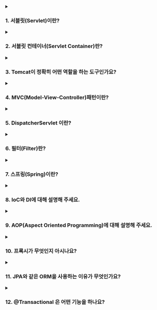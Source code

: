 <!--
<details>
  <summary><h3></h3></summary>

  ---

  <details>
    <summary></summary>
  </details>
</details> 
-->

<details>
  <summary><h3>1. 서블릿(Servlet)이란?</h3></summary>

  - 서블릿은 서버 측에서 실행되어 클라이언트의 요청을 처리하고 그 결과를 반환하는 Java 클래스입니다. 
  - 웹 서버(WS) 내에서 동작하며, 동적인 웹 페이지나 웹 애플리케이션을 생성하는데 사용됩니다. 

  ---
  
  <details>
    <summary>서블릿 생명주기에 대해 설명해주세요.</summary>

    - init():
      - 클라이언트의 요청이 들어오면 컨테이너는 해당 서블릿이 메모리에 올라와있는지 확인하고, 없을 경우 init() 메서드를 통해 메모리에 적재합니다.
      - 처음 한 번만 실행되고 서블릿의 모든 쓰레드에서 공통적으로 사용해야 한다면 오버라이딩해서 구현하면 됩니다.
    - service():
      - 클라이언트의 요청이 들어왔을 때, service() 메서드를 통해 요청에 대한 응답이 doGet()과 doPost()로 나뉘며 HttpServletRequest와 HttpServletResponse 객체가 제공됩니다.
      - 즉, 실질적으로 요청에 대한 처리를 수행하는 곳입니다.
    - destroy():
      - 컨테이너가 서블릿에 종료 요청을 하면 발생되는 메서드로, 서블릿의 처리가 모두 끝났을 때 발생합니다.
  </details>
  <details>
    <summary>서블릿 동작과정에 대해 설명해주세요.</summary>
    
    1. 사용자가 URL을 통해 요청을 보내면, 웹 서버는 이 요청을 서블릿 컨테이너에 전달합니다. 
    2. Servlet Container는 HttpServletRequest와 HttpServletResponse 객체를 생성합니다.
    3. 서블릿 컨테이너는 web.xml을 기반으로 요청을 처리할 서블릿을 찾아 실행합니다.
    4. 서블릿은 요청을 처리한 후 응답을 생성합니다.
    5. 서블릿 컨테이너는 이 응답을 웹 서버에 전달하고, 웹 서버는 이를 사용자에게 반환합니다.
  </details>  
  <details>
    <summary>서블릿의 경우 멀티 쓰레드 환경에서 어떻게 동작하는지 알려주세요.</summary>

    서블릿은 클라이언트의 요청이 들어올 때마다 새로운 쓰레드를 생성하여 처리합니다. 
    이는 서블릿 컨테이너가 관리하며, 이렇게 되면 각 쓰레드가 독립적으로 동작하기 때문에 한 사용자의 요청 처리가 다른 사용자의 요청 처리에 영향을 주지 않습니다. 
    이러한 특성으로 인해 서블릿은 멀티 쓰레드 환경에서 병렬 처리가 가능하며, 이를 통해 서버의 부하를 줄이고 처리 성능을 향상시킬 수 있습니다.
    하지만 멀티 쓰레드 환경에서는 공유 자원에 대한 동시 접근을 주의해야 합니다. 
    서블릿 인스턴스는 싱글톤으로 관리되기 때문에, 멤버 변수 등의 공유 자원을 쓰레드 간에 공유하게 됩니다. 
    따라서 동기화 문제를 방지하기 위해 서블릿의 멤버 변수를 사용하는 것은 추천하지 않습니다.
  </details>
</details>

<details>
  <summary><h3>2. 서블릿 컨테이너(Servlet Container)란?</h3></summary>

  - 톰캣처럼 서블릿을 지원하는 WAS로 서블릿의 생명주기를 관리하는 컴포넌트입니다. (WAS 내에 서블릿 컨테이너가 포함된다.)
  - 즉, 서블릿의 생성, 초기화, 호출, 소멸 등의 과정을 관리하며, 요청과 응답 객체를 생성하여 서블릿에 전달합니다.
  - 정리하면, 서블릿을 관리해주는 컨테이너로 클라이언트의 요청을 받아 응답할 수 있게 WS와 소켓으로 통신하는 역할을 합니다.

  ---

  <details>
    <summary>서블릿 컨테이너의 역할에 대해 설명해주세요.</summary>

    - 생명 주기 관리: 
      - 서블릿 컨테이너는 서블릿의 전체 생명 주기를 관리합니다. 
      - 이에는 서블릿의 로딩과 초기화, 요청 처리, 그리고 서블릿의 종료 등이 포함됩니다. 
      - 서블릿은 요청이 들어올 때마다 새로운 쓰레드를 생성하여 처리하므로, 이런 쓰레드 관리 역시 서블릿 컨테이너의 역할입니다.
    - 통신 지원: 
      - 서블릿 컨테이너는 HTTP 등의 프로토콜을 통해 클라이언트의 요청을 받아 서블릿에 전달하고, 서블릿의 처리 결과를 클라이언트에게 반환하는 역할을 합니다. 
      - 이를 통해 개발자는 복잡한 통신 관련 코드를 작성하지 않고도 웹 서비스를 개발할 수 있습니다.
    - 멀티 쓰레딩 지원: 
      - 서블릿 컨테이너는 클라이언트의 각 요청을 별도의 쓰레드에서 처리합니다. 
      - 이를 통해 여러 사용자의 요청을 동시에 처리할 수 있습니다.
    - 보안 관리: 
      - 서블릿 컨테이너는 웹 애플리케이션의 보안을 관리합니다. 
      - 이에는 인증, 권한 체크 등의 기능이 포함됩니다.
    - JSP 지원: 
        - 서블릿 컨테이너는 JSP 페이지를 서블릿으로 변환하고 실행하는 기능을 제공합니다. 
        - 이를 통해 동적인 웹 페이지를 쉽게 구현할 수 있습니다.
        
    따라서 서블릿 컨테이너는 웹 서버와 서블릿 사이에서 중추적인 역할을 수행하며, 
    서블릿의 생명 주기 관리, 통신 지원, 멀티 쓰레딩, 보안, JSP 지원 등의 기능을 제공합니다.
  </details>
</details> 

<details>
  <summary><h3>3. Tomcat이 정확히 어떤 역할을 하는 도구인가요?</h3></summary>

   - 웹 컨테이너(서블릿 컨테이너)와 웹 서버의 기능을 제공하는 웹 애플리케이션(WAS)입니다. 
   - 웹 서버로서의 역할로는 정적인 페이지를 사용자에게 제공하고, 서블릿 컨테이너로서의 역할로는 JSP(Java Server Pages)와 서블릿의 실행 환경을 제공합니다. 
   - 즉, 클라이언트의 요청을 받아 해당하는 동적 컨텐츠를 생성하고 응답을 반환하는 역할을 합니다.

  ---

  <details>
    <summary>톰캣 동작과정에 대해 설명해주세요.</summary>

    1) 클라이언트로부터 HTTP 요청이 들어오면, 톰캣은 Connector를 통해 이 요청을 받습니다. 
    2) Connector는 요청을 처리하기 위한 새로운 쓰레드를 생성하고, 요청 정보를 바탕으로 HttpRequest, HttpResponse 객체를 생성합니다. 
    3) 생성된 HttpRequest 객체는 Engine으로 전달되어 적절한 Context에 요청을 라우팅합니다. 
    4) Context는 요청 URI를 기반으로 적절한 Servlet을 찾습니다. 
    5) 찾아진 Servlet은 요청을 처리하고 그 결과를 HttpResponse 객체에 채워넣습니다. 
    6) 이렇게 생성된 HttpResponse 객체는 다시 Connector를 통해 클라이언트에게 전달됩니다.
  </details>
  <details>
    <summary>Spring 환경에서 tomcat 에 request 가 들어왔을 때 RequestMapping 에 도달하기까지 과정을 설명해주세요.</summary>

     1) 톰캣은 클라이언트의 요청을 받아 새로운 쓰레드를 생성하고, HttpServletRequest와 HttpServletResponse 객체를 생성합니다. 
     2) 스프링의 DispatcherServlet에 이 두 객체를 전달합니다. 
     3) DispatcherServlet은 HandlerMapping에게 이 요청을 처리할 Handler를 물어봅니다. 
     4) HandlerMapping은 요청의 URI, HTTP 메서드 등을 기준으로 @RequestMapping이 붙은 적절한 메서드를 찾아 반환합니다. 
     5) DispatcherServlet은 반환받은 Handler를 실행시킵니다. 이때 Handler는 대부분의 경우 @RequestMapping이 붙은 컨트롤러의 메서드가 됩니다.
  </details>
  <details>
    <summary>내장 톰캣과 외장 톰캣은 어떤식으로 구성되어 활용되나요?</summary>

    - 내장 톰캣: 
      - 스프링 부트 애플리케이션에 포함되어 있는 톰캣입니다. 
      - 애플리케이션이 시작될 때 톰캣 서버도 함께 시작되며, 애플리케이션이 종료될 때 톰캣 서버도 함께 종료됩니다. 
    - 외장 톰캣: 
      - 별도로 설치되어 있는 톰캣으로, WAR 파일 등을 배포하여 사용합니다. 
      - 서버의 시작과 종료는 별도로 관리되며, 여러 개의 애플리케이션을 한 서버에서 동작시킬 수 있습니다.
  </details>
  <details>
    <summary>내장 톰캣과 외장 톰캣의 차이점에 대해서 아는대로 설명해주세요.</summary>

    - 배포 방식:
      - 내장 톰캣: 애플리케이션과 함께 패키징되어 배포되며, JAR 파일 형태로 간편하게 배포할 수 있습니다. 
      - 외장 톰캣: WAR 파일 형태로 애플리케이션을 톰캣 서버에 배포해야 합니다. 
    - 운영 환경: 
      - 내장 톰캣: 애플리케이션마다 독립적인 서버를 가지므로 서로 영향을 주지 않습니다. 
      - 외장 톰캣: 여러 애플리케이션을 한 서버에서 운영하므로 서로 영향을 줄 수 있습니다. 
    - 관리: 
      - 내장 톰캣: 애플리케이션과 함께 시작되고 종료되므로 관리가 간편합니다. 
      - 외장 톰캣: 서버의 시작과 종료, 설정 등을 별도로 관리해야 합니다.
  </details>
  <details>
    <summary>혹시 Netty에 대해 들어보셨나요? 무엇인가요?</summary>
    
    Netty는 자바 네트워크 프로그래밍 라이브러리로, 비동기 이벤트 주도 네트워크 애플리케이션을 쉽게 개발할 수 있게 설계되었습니다.
    Netty를 사용하면 TCP/UDP 소켓 서버와 클라이언트, HTTP/HTTPS 서버와 클라이언트 등을 쉽게 구현할 수 있습니다. 
    또한, 네트워크 프로그래밍에서 발생할 수 있는 다양한 이슈들(예: 접속 수락, 메시지 읽기/쓰기, 에러 처리 등)을 효율적으로 처리할 수 있습니다.
  </details>
  <details>
    <summary>왜 Netty란 것을 사용할까요?</summary>

    1. 효율적인 리소스 관리: Netty는 비동기 이벤트 주도 모델을 사용하여 리소스를 효율적으로 관리하여 높은 동시 접속 처리 성능을 제공합니다.
    2. 쉬운 프로그래밍 모델: 복잡한 네트워크 프로그래밍을 보다 쉽게 구현할 수 있도록 도와줍니다.
    3. 높은 확장성: 다양한 프로토콜을 지원하며, 사용자가 직접 프로토콜을 구현할 수 있도록 지원합니다.
  </details>
</details>

<details>
  <summary><h3>4. MVC(Model-View-Controller)패턴이란?</h3></summary>
  
  MVC 패턴은 애플리케이션을 세 가지 역할로 구분한 개발 방법론입니다. 
  - Model: 애플리케이션의 정보, 데이터를 나타내며, 비즈니스 로직을 처리합니다.
  - View: 사용자에게 보여지는 화면입니다. Model이 처리한 데이터를 사용자에게 보여주는 역할을 합니다.
  - Controller: 사용자의 입력을 받아 Model에 작업을 지시하고, 그 결과를 View에 반영하여 사용자에게 전달하는 역할을 합니다.
  
  ---

  <details>
    <summary>Spring MVC란 무엇인가요?</summary>

    - Spring MVC는 Spring Framework의 일부로서, 웹 애플리케이션 제작을 위한 MVC 패턴 기반의 프레임워크입니다. 
    - Spring MVC는 웹 요청을 처리하고 응답을 생성하는 데 필요한 여러 기능을 제공합니다. 
    - 이에는 요청 매핑, 데이터 바인딩, 유효성 검사, 페이지 이동 등이 포함됩니다. 
  </details>
  <details>
    <summary>MVC1이랑 MVC2 패턴 차이에 대해 설명해주세요.</summary>

    Spring MVC1과 Spring MVC2는 웹 개발에 있어서 MVC 패턴을 구현하는 두 가지 방법입니다. 
    - Spring MVC1: 
      - 모든 요청과 응답이 JSP 페이지를 통해 처리되는 구조입니다. 
      - JSP 페이지가 Controller와 View의 역할을 모두 수행합니다. 
      - 단순한 웹 애플리케이션에 적합하나, JSP에 모든 정보가 담겨있기 때문에, 복잡한 애플리케이션에서는 코드 관리가 어렵습니다. 
    - Spring MVC2: 
      - 서블릿이 Controller 역할을, JSP가 View 역할을 수행하는 구조입니다. 
      - 즉, 요청을 하나의 컨트롤러(서블릿)가 먼저 받아서, 뷰와 모델의 중간 역할을 합니다.
      - 따라서, 컴포넌트 간 역할이 분리되어 있기 때문에, 유지보수 및 확장성이 좋아 대부분의 웹 애플리케이션은 MVC2 방식을 사용하고 있습니다.
      - 스프링에서는 디스패처 서블릿이 프론트 컨트롤러의 역할을 맡고 요청에 맞는 컨트롤러를 찾아 요청을 위임합니다.
  </details>
  <details>
    <summary>스프링 MVC 구조 흐름에 대해 과정대로 설명해보세요.</summary>

    1) 클라이언트의 요청이 들어오면, 디스패처 서블릿이 이를 가장 먼저 받습니다. 
    2) 디스패처 서블릿은 HandlerMapping에게 요청을 처리할 Handler를 물어봅니다. 
    3) HandlerMapping은 요청 URL, HTTP 메서드 등을 기준으로 적절한 Handler를 찾아 디스패처 서블릿에게 반환합니다. 
    4) 디스패처 서블릿은 반환받은 Handler를 실행시킵니다. 
    5) Handler(일반적으로 컨트롤러)는 비즈니스 로직을 처리하고 그 결과를 모델에 담아서 반환합니다. 
    6) 디스패처 서블릿은 Handler가 반환한 모델을 ViewResolver에 전달하고, 어떤 뷰를 사용할지 결정하게 합니다. 
    7) 디스패처 서블릿은 결정된 뷰를 사용해 클라이언트에게 응답을 보냅니다.

    이런 방식으로 스프링 MVC는 클라이언트의 요청을 적절한 컨트롤러에 연결하고, 그 결과를 클라이언트에게 반환하는 역할을 수행합니다.
  </details>
</details>

<details>
  <summary><h3>5. DispatcherServlet 이란?</h3></summary>
    
   - DispatcherServlet은 스프링 MVC의 핵심 컴포넌트로, 모든 클라이언트 요청을 최초로 받아들이는 프론트 컨트롤러 역할을 합니다. 
   - 요청에 따라 적절한 컨트롤러로 분배하고, 처리 결과를 사용자에게 반환하는 역할을 수행합니다.

  ---

  <details>
    <summary>Dispatcher Servlet의 동작 과정에 대해서 간단하게 설명해주세요.</summary>

    1. 클라이언트의 요청이 오면 디스패처 서블릿이 이를 가장 먼저 받습니다.
    2. 디스패처 서블릿은 HandlerMapping에게 요청을 처리할 Handler를 물어봅니다. 
    3. HandlerMapping은 요청 URL, HTTP 메서드 등을 기준으로 적절한 Handler를 찾아 디스패처 서블릿에게 반환합니다.
    4. 디스패처 서블릿은 반환받은 Handler를 실행시킵니다. 
    5. Handler(일반적으로 컨트롤러)는 비즈니스 로직을 처리하고 그 결과를 모델에 담아서 반환합니다.
    6. 디스패처 서블릿은 Handler가 반환한 모델을 ViewResolver에 전달하고, 어떤 뷰를 사용할지 결정하게 합니다.
    7. 디스패처 서블릿은 결정된 뷰를 사용해 클라이언트에게 응답을 보냅니다.
    
    이런 방식으로 디스패처 서블릿은 클라이언트의 요청을 적절한 컨트롤러에 연결하고, 그 결과를 클라이언트에게 반환하는 중심적인 역할을 수행합니다.
  </details>
  <details>
    <summary>Spring 에서 DispatcherServlet 은 왜 있어야 할까요?</summary>

    1. 프론트 컨트롤러 패턴 구현: 
      - 디스패처 서블릿은 디자인 패턴 중 하나인 프론트 컨트롤러 패턴을 구현합니다. 
      - 이 패턴은 모든 클라이언트 요청을 한 곳에서 받아 적절한 처리를 위임하는 역할을 합니다. 
      - 이를 통해 요청 처리 로직을 효율적으로 관리할 수 있게 됩니다.
    2. 요청 라우팅: 
      - 디스패처 서블릿은 클라이언트의 요청을 적절한 컨트롤러에게 전달하는 역할을 합니다. 
      - 이를 통해 요청에 따라 적절한 컨트롤러가 선택되고 실행됩니다.
    3. 뷰 렌더링: 
      - 컨트롤러의 처리 결과를 바탕으로 적절한 뷰를 선택하고 렌더링하는 역할을 합니다. 
      - 이를 통해 클라이언트에게 적절한 응답을 반환할 수 있습니다.
    4. 예외 처리: 
      - 디스패처 서블릿은 요청 처리 과정에서 발생하는 예외를 일관되게 처리합니다. 
      - 이를 통해 에러 페이지를 표시하거나 적절한 응답 코드를 반환하는 등의 예외 처리를 진행할 수 있습니다.

    따라서 DispatcherServlet은 스프링 MVC의 핵심적인 요소로서, 클라이언트의 요청 처리와 응답 반환, 예외 처리 등을 총괄하는 역할을 수행합니다. 
    이런 기능을 통해 개발자는 요청 처리 로직에 집중할 수 있게 됩니다.
    더 자세하게 설명하자면, web.xml에 맵핑되는 컨트롤러를 모두 등록해야 했는데, 현재는 디스패처 서블릿을 통해 모든 요청을 핸들링해주고 공통 작업을 처리해주면서 web.xml의 역할을 축소시켜 줬습니다.
  </details>
  <details>
    <summary>여러 요청이 들어온다고 가정할 때, DispatcherServlet은 한번에 여러 요청을 모두 받을 수 있나요?</summary>
    
    DispatcherServlet은 멀티스레드 환경에서 동작하므로 한 번에 여러 요청을 받아 처리할 수 있습니다. 
    각 요청은 별도의 스레드에서 처리되며, 이를 통해 동시에 여러 사용자의 요청을 처리할 수 있습니다.
  </details>  
  <details>
    <summary>수많은 @Controller 를 DispatcherServlet은 어떻게 구분 할까요?</summary>
    
    DispatcherServlet은 요청 URL을 분석하여 해당 요청을 처리할 @Controller를 결정합니다. 
    이는 스프링의 HandlerMapping이 수행하며, URL, HTTP 메서드, 요청 파라미터 등을 기반으로 적절한 컨트롤러를 찾습니다.
  </details>
  <details>
    <summary>handlerAdapter 는 무엇인가요? (답변 미작성)</summary>
  </details>
  <details>
    <summary>handlerMapping 는 무엇인가요? (답변 미작성)</summary>
  </details>
  <details>
    <summary>handlerInterceptor 는 무엇인가요? (답변 미작성)</summary>
  </details>
</details>

<details>
  <summary><h3>6. 필터(Filter)란?</h3></summary>

  - 필터는 클라이언트의 요청을 서블릿이나 JSP로 보내기 전에 특정 작업을 처리하거나, 서블릿이나 JSP의 응답을 클라이언트로 보내기 전에 특정 작업을 처리하는데 사용됩니다.
  - 예를 들어 인코딩, 로깅, 압축, 암호화 등의 작업을 필터를 통해 처리할 수 있습니다. 

  ---

  <details>
    <summary>Filter 메서드에 대해 설명해주세요.</summary>

    - init(FilterConfig): 
      - 필터의 초기화 작업을 수행하는 메서드입니다. 
      - 필터가 생성되고 난 후 한 번만 호출됩니다. 
      - 인자로 받는 FilterConfig 객체를 통해 필터의 초기화 파라미터를 얻을 수 있습니다.
    - doFilter(ServletRequest, ServletResponse, FilterChain):
      - 실제 필터의 로직을 수행하는 메서드입니다.
      - 클라이언트의 요청이 있을 때마다 호출됩니다.
      - 이 메서드에서는 요청이나 응답을 가공하거나, 특정 조건에 따라 요청의 처리를 건너뛰는 등의 작업을 할 수 있습니다.
      - 작업이 끝나면 FilterChain의 doFilter 메서드를 호출하여 다음 필터나 서블릿에게 요청과 응답을 전달합니다.
    - destroy():
      - 필터가 웹 컨테이너에서 제거되기 전에 호출되는 메서드입니다.
      - 이 메서드에서는 필터의 리소스를 해제하거나 종료에 필요한 작업을 수행합니다.
    
    이처럼 필터는 요청과 응답을 가공하거나 특정 작업을 수행하는 데 사용되며, 
    init, doFilter, destroy 세 가지 메서드를 통해 필터의 생명 주기를 관리합니다.    
  </details>
  <details>
    <summary>필터는 어떤 상황에 사용해야 할까요?</summary>

    필터는 주로 다음과 같은 상황에서 사용됩니다 :
    - 요청/응답 데이터의 변환 또는 가공: 예를 들어, 인코딩 변경, XSS 공격 방어 등 
    - 공통적인 요청 처리: 예를 들어, 사용자 인증, 세션 체크 등 
    - 로깅 및 감사 추적: 예를 들어, 요청 경로, 처리 시간, IP 주소 등의 정보를 로그로 남기는 경우 
  </details>
  <details>
    <summary>Spring에서 Interceptor와 Servlet Filter와 AOP 공통점, 차이점에 대해 설명해 주세요.</summary>

    공통점:
      - 모두 요청을 가로채어 특정 로직을 수행하는 역할을 합니다. 
    차이점: 
      - Servlet Filter: 서블릿 명세의 일부로서, 서블릿 실행 전후에 요청과 응답을 변환하는 역할을 담당합니다. 
      - Interceptor: 스프링 프레임워크에서 제공하는 기능으로서, DispatcherServlet이 컨트롤러를 호출하기 전후로 특정 작업을 수행할 수 있습니다. 
      - AOP(Aspect Oriented Programming): 관점 지향 프로그래밍으로, 횡단 관심사(cross-cutting concerns)를 분리하여 모듈화하는 프로그래밍 패러다임입니다.
  </details>  
  <details>
    <summary>Spring에서 Interceptor와 Servlet Filter 차이점에 대해 설명해 주세요.</summary>

    1. 작동 시점 
      - 필터: 스프링의 디스패처 서블릿이 작동하기 전에 요청을 가로챕니다. 
             따라서 필터는 스프링의 컨텍스트 외부에서 작동하며, 스프링과 관련이 없는 웹 리소스에 대해서도 작동합니다. 
      - 인터셉터: 스프링의 디스패처 서블릿이 컨트롤러를 호출하기 전과 후에 요청을 가로챕니다. 
                따라서 인터셉터는 스프링의 컨텍스트 내부에서 작동하며, 스프링 MVC의 컨트롤러에 대해서만 작동합니다. 
    2. 접근 가능한 객체
      - 필터: HttpServletRequest와 HttpServletResponse 객체에만 접근할 수 있습니다. 
      - 인터셉터: HttpServletRequest와 HttpServletResponse 뿐만 아니라, 컨트롤러와 뷰에 대한 추가적인 정보를 담고 있는 Handler 객체에 접근할 수 있습니다. 
                이를 통해 특정 컨트롤러에 대한 요청인지를 판단하거나, 컨트롤러의 실행 여부를 결정하는 등의 로직을 구현할 수 있습니다. 
    3. 사용 목적
      - 필터: 인코딩, CORS 설정, 로깅 등의 공통적인 웹 처리를 위해 사용됩니다. 
      - 인터셉터: 인증, 권한 체크, 세션 체크 등의 스프링 MVC와 관련된 처리를 위해 사용됩니다.
      
    정리하자면, 요구 사항에 따라 필터와 인터셉터를 적절히 사용하면 됩니다. 
    필터는 보다 일반적인 웹 처리를 위한 것이며, 인터셉터는 스프링 MVC의 특정 컨트롤러에 대한 요청을 처리하는 데 더 적합합니다.
  </details>
  <details>
    <summary>필터와 인터셉터 차이만 보면, 인터셉터만 쓰는게 나아보이는데, 아닌가요?</summary>

    아니라고 생각합니다. 필터와 인터셉터는 각각의 용도에 따라 선택적으로 사용됩니다. 
    필터는 서블릿 수준에서 작동하므로 스프링 컨텍스트를 벗어난 모든 요청에 대해 적용할 수 있습니다. 
    반면에 인터셉터는 스프링의 디스패처 서블릿이 컨트롤러를 호출하기 전후에 작동하기 때문에 스프링 MVC의 컨트롤러에만 적용할 수 있습니다.
    따라서 요구 사항에 따라 적절한 것을 선택하여 사용하면 됩니다.
  </details>
  <details>
    <summary>필터에서 사용되는 Request와 서블릿에서 사용되는 Request가 어떤 점이 다른지? 2개의 Request에 대한 차이를 설명해주세요.</summary>

    필터와 서블릿에서 사용되는 Request는 동일한 HttpServletRequest 객체를 참조하지만, 다른 점은 다음과 같습니다.

    필터:
      - HttpServletRequest 객체를 변경하거나 추가적인 속성을 부여하는 등의 작업을 할 수 있습니다.
      - 즉, 클라이언트의 요청을 서블릿이나 JSP로 보내기 전에 특정 작업을 처리하거나, 서블릿이나 JSP의 응답을 클라이언트로 보내기 전에 특정 작업을 처리하는데 사용됩니다. 
      - 이 과정에서 필터는 HttpServletRequest를 가공하여 변경된 요청 객체나 새로운 요청 객체를 생성할 수 있습니다. 
      - 이렇게 변경된 HttpServletRequest는 후속 필터나 최종 목적지인 서블릿에 전달됩니다.
    서블릿:
      - 서블릿에서 사용되는 HttpServletRequest는 필터를 거쳐 가공된 최종적인 요청 객체입니다. 
      - 이 객체를 통해 클라이언트의 요청 정보를 읽고 필요한 로직을 처리합니다.
  </details>
  <details>
    <summary>필터를 사용해본 경험이 있으면 말씀해주시고, 필터에서 예외 처리를 해본 경험이 있는지 있다면 어떻게 할 수 있는지 말씀해주세요.</summary>

    스프링 시큐리티 어쩌구... 저쩌구.. 필터.. 어쩌구 저쩌구.. 사용자 로그인 상태를 체크 어쩌구.. 쿠키 체크.. 저쩌구.. 또한 헤더에 담겨 함께 넘어온 JWT 토큰 유효화 검증 어쩌구.. OncePerFilter 저쩌구..
  </details>
  <details>
    <summary>Spring에서 Interceptor를 사용해본 경험이 있나요? (답변 미작성)</summary>
  </details>
</details>

<details>
  <summary><h3>7. 스프링(Spring)이란?</h3></summary>

  - 스프링은 자바 플랫폼을 위한 오픈 소스 애플리케이션 프레임워크입니다. 
  - 엔터프라이즈 수준의 애플리케이션을 구축하는 데 필요한 모든 기능을 종합적으로 제공하며, 특히 엔터프라이즈 애플리케이션 개발의 복잡함을 줄이고 개발자가 비즈니스 로직에 집중할 수 있도록 지원합니다.
  - 스프링의 핵심 기능 중 하나는 제어 역전(Inversion of Control, IoC)입니다. IoC는 객체의 생성과 생명주기 관리를 개발자가 아닌 프레임워크가 담당하며, 이를 통해 개발자는 비즈니스 로직 구현에만 집중할 수 있습니다.

  ---

  <details>
    <summary>Spring과 Spring Boot의 차이점이 뭔가요?</summary>

    스프링 부트는 스프링 프레임워크를 기반으로 하되, 스프링보다 애플리케이션을 더 쉽게 설정하고 실행할 수 있게하여 비즈니스 로직에 더 집중할 수 있도록 도와주는 도구입니다.
    
    스프링 부트의 주요 특징은 다음과 같습니다:
      - 자동 설정(Auto Configuration): 스프링 부트는 애플리케이션에 필요한 라이브러리와 설정을 자동으로 제공합니다.
      - 내장 서버 지원: Tomcat, Jetty 등의 웹 서버를 내장하고 있어 별도의 서버 설치 없이 웹 애플리케이션을 실행할 수 있습니다.
      - 독립적인 실행 가능: JAR 파일 하나로 애플리케이션을 실행할 수 있습니다.

    따라서, 스프링 부트는 스프링 프레임워크의 기능을 그대로 활용하면서, 복잡한 설정 없이도 빠르게 애플리케이션을 구축하고 실행할 수 있는 환경을 제공합니다.
  </details>
  <details>
    <summary>Spring, Spring Boot, Spring MVC의 차이점에 대해 알려주세요.</summary>

    - Spring: 
      - Spring은 엔터프라이즈 급의 애플리케이션을 쉽게 개발할 수 있도록 지원하는 프레임워크입니다. 
      - 제어 역전(IoC), 의존성 주입(DI), AOP 등 다양한 기능을 제공하며, 이를 통해 개발자는 비즈니스 로직에 집중할 수 있습니다.
      - 하지만, 설정이 복잡하고, 외장 웹서버를 이용해야 합니다.
    - Spring MVC: 
      - Spring MVC는 Spring Framework의 일부로, 웹 애플리케이션을 개발하기 위한 MVC 패턴 기반의 프레임워크입니다. 
      - 클라이언트의 요청을 처리하고 응답을 반환하는 데 필요한 컨트롤러, 뷰, 모델 등을 제공합니다. 
      - 즉, 디스패처 서블릿, ModelAndView, ViewResolver와 같은 개념으로 웹 애플리케이션을 개발할 수 있도록 도와주는 프레임워크입니다.
      - 단, XML 파일에 직접 모든 것을 설정해줘야 합니다.
    - Spring Boot: 
      - Spring Boot는 Spring 기반의 애플리케이션을 빠르게 만들고 실행할 수 있도록 지원하는 도구입니다. 
      - Spring Boot는 자동 설정, 내장 서버, 독립적으로 실행 가능한 JAR 배포 등을 통해 개발자의 생산성을 크게 향상시킵니다.

    따라서, Spring은 애플리케이션 개발의 기본 틀을 제공하며, 
    Spring MVC는 웹 애플리케이션 개발을 위한 구조를 제공하고, 
    Spring Boot는 Spring 애플리케이션 개발을 쉽고 빠르게 할 수 있도록 지원하는 도구입니다.
  </details>
  <details>
    <summary>본인이 생각할 때 스프링과 스프링부트는 각각 어느때 사용할 것 같은지 설명해주세요.</summary>

    1. 스프링 사용 시기: 
      - 세밀한 설정이 필요한 경우: 
        - 스프링은 개발자가 직접 설정을 통해 원하는 대로 커스터마이징할 수 있습니다. 
        - 따라서 세밀한 설정이 필요하거나, 특정 라이브러리 버전을 사용해야 하는 등의 상황에서는 스프링을 사용하는 것이 좋습니다. 
      - 레거시 프로젝트 유지 및 보수: 
        - 이미 스프링을 기반으로 구축된 레거시 프로젝트를 유지하고 보수하는 경우에도 스프링을 계속 사용하는 것이 좋습니다. 
    2. 스프링 부트 사용 시기:
      - 빠른 개발이 필요한 경우: 
        - 스프링 부트는 자동 설정, 내장 서버, 독립적으로 실행 가능한 JAR 배포 등을 통해 빠르게 애플리케이션을 개발하고 배포할 수 있습니다. 
        - 따라서 개발 시간을 최소화하거나 프로토타입을 빠르게 만들어야 하는 경우에 스프링 부트를 사용하는 것이 좋습니다. 
      - 마이크로서비스 아키텍처: 
        - 스프링 부트는 독립적으로 실행 가능한 애플리케이션을 만들기 쉬워 마이크로서비스 아키텍처를 구축하는 데 적합합니다.

    결국 스프링과 스프링 부트 중 어떤 것을 선택할지는 개발 상황, 요구 사항, 기술 스택 등에 따라 달라집니다. 
    두 프레임워크 모두 강력하고 유연성이 높으므로 상황에 맞게 적절히 선택하면 됩니다.
  </details>
  <details>
    <summary>스프링의 전체 동작 과정에 대해 설명해주세요. (답변 미작성)</summary>
  </details>
</details>

<details>
  <summary><h3>8. IoC와 DI에 대해 설명해 주세요.</h3></summary>

  ---

  <details>
    <summary>후보 없이 특정 기능을 하는 클래스가 딱 1개라면, 구체 클래스를 사용해도 되지 않을까요? 근데, 왜 Spring에선 Bean을 사용 할까요?</summary>
  </details>
  <details>
    <summary>Spring의 Bean 생성 주기에 대해 설명해 주세요.</summary>
  </details>
  <details>
    <summary>Bean Scope 에 대해서 아시나요? 안다면, 해당 Scope들을 설명해주세요.</summary>
  </details>
  <details>
    <summary>default scope 가 어떤 scope인지 이유와 함께 설명하세요.</summary>
  </details>
  <details>
    <summary>prototype scope 는 어떨 때 사용하는 지 아시나요?</summary>
  </details>
  <details>
    <summary>인스턴스를 새로 만들지 않고 재사용하는 것은 어떤 장점이 있나요?</summary>
  </details>
  <details>
    <summary>생성자 주입 방식을 사용하는 이유가 있나요?</summary>
  </details>
  <details>
    <summary>스프링 컨테이너란 무엇인가요?</summary>
  </details>
  <details>
    <summary>VO, DTO 차이에 대해 설명하세요.</summary>
  </details>
  <details>
    <summary>엔티티, VO 차이에 대해 설명하세요.</summary>
  </details>
  <details>
    <summary>DAO(Data Access Object)란 무엇인가요?</summary>
  </details>
  <details>
    <summary>어노테이션이란 무엇이란 무엇인가요?</summary>
  </details>
  <details>
    <summary>빈 혹은 컴포넌트 등록을 위한 각 어노테이션을 설명해주세요.</summary>
  </details>
  <details>
    <summary>Spring에서 @Controller 와 @RestController 은 어떤 차이가 있나요?</summary>
  </details>
  <details>
    <summary>그렇다면, @Controller 로 작성했을 땐 Rest 방식인 String JSON 으로 반환하지 못하나요?</summary>
  </details>
  <details>
    <summary>빈과 컴포넌트 차이에 대해 설명해주세요.</summary>
  </details>
  <details>
    <summary>컴포넌트는 메서드 단에서 사용못하나요?</summary>
  </details>
  <details>
    <summary>BeanFactory vs ApplicationContext 차이에 대해 설명해주세요.</summary>
  </details>
</details>

<details>
  <summary><h3>9. AOP(Aspect Oriented Programming)에 대해 설명해 주세요.</h3></summary>

  ---

  <details>
    <summary>AOP 동작원리에 대해 설명해보세요.</summary>
  </details>
  <details>
    <summary>AOP 용어들을 설명해보세요. (Advice, Joinpoint, Pointcut, Weaving, Aspect)</summary>
  </details>
  <details>
    <summary>@Aspect는 어떻게 동작하나요?</summary>
  </details>
  <details>
    <summary>AspectJ 란 무엇인가요?</summary>
  </details>
  <details>
    <summary>AOP와 필터, 인터셉터의 차이점에 대해 자세하게 설명해보세요.</summary>
  </details>
  <details>
    <summary>AOP 를 실제로 사용해 본 경험이 있나요?</summary>
  </details>
  <details>
    <summary>AOP 를 동작시키기 위해 어떤 조건 혹은 어떤 코드를 구성을 해야 AOP 가 정상적으로 동작하는지 아시나요?</summary>
  </details>
  <details>
    <summary>AOP 적용할 수 있는 포인트가 메서드라고 했을 때 메서드의 시작과 끝에 AOP 를 걸 수가 있습니다. 이때, 메서드를 호출하는 과정에서 메서드가 다른 외부에서의 호출이거나 동일한 클래스 내부에서의 호출이 될 수도 있습니다. 이런 경우에 모두 AOP가 동작하나요? 근거와 함께 설명해주세요.</summary>
  </details>
</details>

<details>
  <summary><h3>10. 프록시가 무엇인지 아시나요?</h3></summary>

  ---

  <details>
    <summary>프록시 패턴이란 무엇인가요?</summary>
  </details>
  <details>
    <summary>프록시 객체란 무엇인가요?</summary>
  </details>
  <details>
    <summary>프록시 서버란 무엇인가요?</summary>
  </details>
  <details>
    <summary>리버스 프록시에 대해 설명해주세요.</summary>
  </details>
  <details>
    <summary>포워드 프록시에 대해 설명해주세요.</summary>
  </details>
  <details>
    <summary>JDK Dynamic Proxy에 대해 설명해주세요.</summary>
  </details>
  <details>
    <summary>CGLIB에 대해 설명해주세요.</summary>
  </details>
</details>  

<details>
  <summary><h3>11. JPA와 같은 ORM을 사용하는 이유가 무엇인가요?</h3></summary>

  ---
  
  - 영속성은 어떤 기능을 하나요? 이게 진짜 성능 향상에 큰 도움이 되나요?
  - N + 1 문제에 대해 설명해 주세요.
</details>

<details>
  <summary><h3>12. @Transactional 은 어떤 기능을 하나요?</h3></summary>

  ---
  
  - @Transactional(readonly=true) 는 어떤 기능인가요? 이게 도움이 되나요?
  - 그런데, 읽기에 트랜잭션을 걸 필요가 있나요? @Transactional을 안 붙이면 되는거 아닐까요?
</details>
